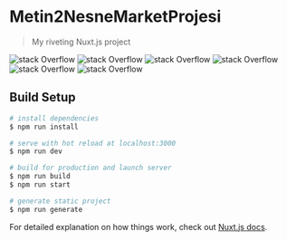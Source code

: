 # Metin2NesneMarketProjesi

> My riveting Nuxt.js project


![stack Overflow](https://i.imgur.com/x9F3Uwm.gif)
![stack Overflow](https://i.imgur.com/ctFaKSl.gif)
![stack Overflow](https://i.imgur.com/Ol35h09.gif)
![stack Overflow](https://i.imgur.com/L8NIAqm.gif)
![stack Overflow](https://i.imgur.com/SbT3QX4.gif)
![stack Overflow](https://i.imgur.com/JZPqoua.gif)








## Build Setup

``` bash
# install dependencies
$ npm run install

# serve with hot reload at localhost:3000
$ npm run dev

# build for production and launch server
$ npm run build
$ npm run start

# generate static project
$ npm run generate
```

For detailed explanation on how things work, check out [Nuxt.js docs](https://nuxtjs.org).
